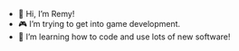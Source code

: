 - 🌱 Hi, I’m Remy!
- 🎮 I’m trying to get into game development.
- 🌺 I’m learning how to code and use lots of new software!

<!---
RemyAsaylea/RemyAsaylea is a ✨ special ✨ repository because its `README.md` (this file) appears on your GitHub profile.
You can click the Preview link to take a look at your changes.
--->
